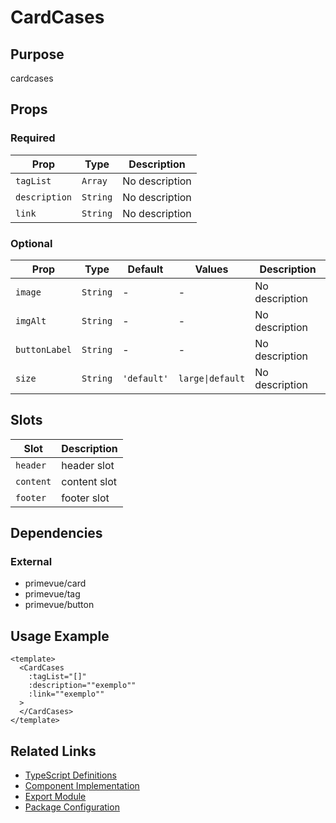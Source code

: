 # CardCases

## Purpose

cardcases

## Props

### Required

| Prop          | Type     | Description    |
| ------------- | -------- | -------------- |
| `tagList`     | `Array`  | No description |
| `description` | `String` | No description |
| `link`        | `String` | No description |

### Optional

| Prop          | Type     | Default     | Values           | Description    |
| ------------- | -------- | ----------- | ---------------- | -------------- |
| `image`       | `String` | -           | -                | No description |
| `imgAlt`      | `String` | -           | -                | No description |
| `buttonLabel` | `String` | -           | -                | No description |
| `size`        | `String` | `'default'` | `large\|default` | No description |

## Slots

| Slot      | Description  |
| --------- | ------------ |
| `header`  | header slot  |
| `content` | content slot |
| `footer`  | footer slot  |

## Dependencies

### External

- primevue/card
- primevue/tag
- primevue/button

## Usage Example

```vue
<template>
  <CardCases
    :tagList="[]"
    :description=""exemplo""
    :link=""exemplo""
  >
  </CardCases>
</template>
```

## Related Links

- [TypeScript Definitions](./CardCases.d.ts)
- [Component Implementation](./CardCases.vue)
- [Export Module](./cardcases.js)
- [Package Configuration](./package.json)
